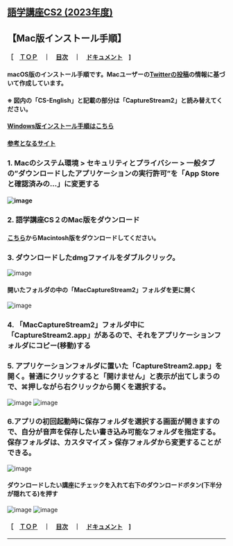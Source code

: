 ## [語学講座CS2 (2023年度)](https://csreviser.github.io/CaptureStream2/) 
## 【Mac版インストール手順】　　　　
#### ［　[ＴＯＰ](./)　**｜**　[目次](./#目次)　**｜**　[ドキュメント](./#ドキュメント-1)　] 
####  macOS版のインストール手順です。Macユーザーの[Twitterの投稿](https://twitter.com/Miiaaenglish/status/1515131329112858626?s=20&t=fKw38ZN5fkIG9q911hDAFw)の情報に基づいて作成しています。        
####  ※ 図内の「CS-English」と記載の部分は「CaptureStream2」と読み替えてください。             
####  [Windows版インストール手順はこちら](https://csreviser.github.io/CaptureStream2/install_win)
####  [参考となるサイト](https://dokugakuenglish.com/listening/nhkradiodownload/#1Windows_Mac)


### 1. Macのシステム環境 > セキュリティとプライバシー > 一般タブの”ダウンロードしたアプリケーションの実行許可”を「App Storeと確認済みの…」に変更する                       
####    ![image](https://user-images.githubusercontent.com/46049273/169676247-6b198f17-0936-4c05-8d60-fa20df507929.png)

### 2. 語学講座CS２のMac版をダウンロード                    
####     [こちら](https://csreviser.github.io/CS-English/CS2)からMacintosh版をダウンロードしてください。

### 3. ダウンロードしたdmgファイルをダブルクリック。           
   ![image](https://user-images.githubusercontent.com/46049273/169676318-0ee0598c-659b-4366-a58a-57693b4a2146.png)

####  開いたフォルダの中の「MacCaptureStream2」フォルダを更に開く
   ![image](https://user-images.githubusercontent.com/46049273/169676337-0d28d1db-df47-406d-ac20-60bffac6b152.png)

### 4. 「MacCaptureStream2」フォルダ中に「CaptureStream2.app」があるので、それをアプリケーションフォルダにコピー(移動)する               

### 5. アプリケーションフォルダに置いた「CaptureStream2.app」を開く。普通にクリックすると「開けません」と表示が出てしまうので、⌘押しながら右クリックから開くを選択する。          
   ![image](https://user-images.githubusercontent.com/46049273/169676481-8707c1b7-9fa1-45f6-a8ef-dc74b529cd01.png)
   ![image](https://user-images.githubusercontent.com/46049273/169676487-7c828631-34d1-4fae-913d-cbdca381f031.png)

### 6.アプリの初回起動時に保存フォルダを選択する画面が開きますので、自分が音声を保存したい書き込み可能なフォルダを指定する。保存フォルダは、カスタマイズ > 保存フォルダから変更することができる。
   ![image](https://user-images.githubusercontent.com/46049273/169676522-675d76f5-df5e-4fe2-b8f7-14d9dbad39b1.png)


####  ダウンロードしたい講座にチェックを入れて右下のダウンロードボタン(下半分が隠れてる)を押す          
   ![image](https://user-images.githubusercontent.com/46049273/169676561-91ea3309-d028-40a7-bfcf-be90fde9bc8f.png)
   ![image](https://user-images.githubusercontent.com/46049273/169676549-d258eee2-9442-4205-901f-1b8ede103708.png)


#### ［　[ＴＯＰ](./)　**｜**　[目次](./#目次)　**｜**　[ドキュメント](./#ドキュメント-1)　] 

*** 
 <link rel="shortcut icon" type="image/x-icon" href="https://avatars.githubusercontent.com/u/46049273?v=4">
 <meta name="twitter:image:src" content="https://avatars.githubusercontent.com/u/46049273?v=4">
